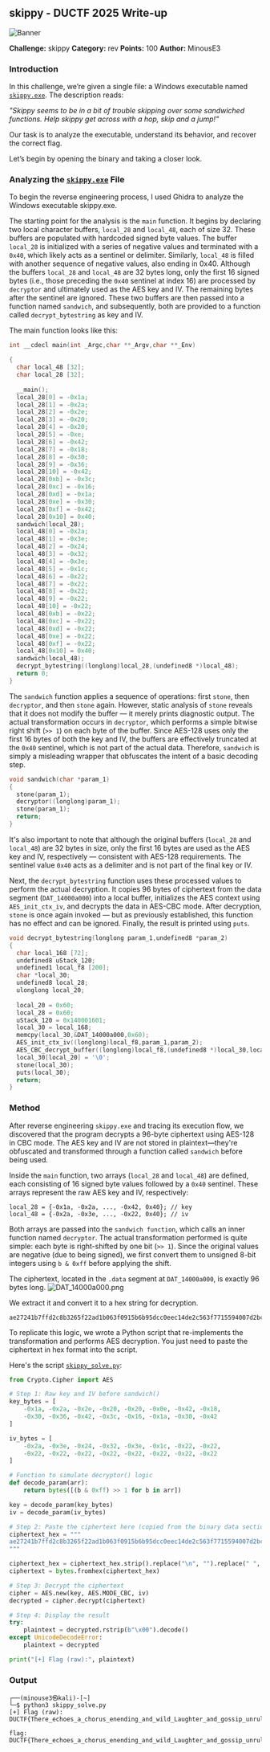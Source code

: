 ## skippy - DUCTF 2025 Write-up

![Banner](assets/img/banner.png)

**Challenge:** skippy
**Category:** rev
**Points:** 100
**Author:** MinousE3

### Introduction
In this challenge, we’re given a single file: a Windows executable named [`skippy.exe`](assets/files/skippy.exe). The description reads:

*"Skippy seems to be in a bit of trouble skipping over some sandwiched functions. Help skippy get across with a hop, skip and a jump!"*

Our task is to analyze the executable, understand its behavior, and recover the correct flag.

Let’s begin by opening the binary and taking a closer look.

### Analyzing the [`skippy.exe`](assets/files/skippy.exe) File
To begin the reverse engineering process, I used Ghidra to analyze the Windows executable skippy.exe.

The starting point for the analysis is the `main` function. It begins by declaring two local character buffers, `local_28` and `local_48`, each of size 32. These buffers are populated with hardcoded signed byte values. The buffer `local_28` is initialized with a series of negative values and terminated with a `0x40`, which likely acts as a sentinel or delimiter. Similarly, `local_48` is filled with another sequence of negative values, also ending in 0x40. Although the buffers `local_28` and `local_48` are 32 bytes long, only the first 16 signed bytes (i.e., those preceding the `0x40` sentinel at index 16) are processed by `decryptor` and ultimately used as the AES key and IV. The remaining bytes after the sentinel are ignored. These two buffers are then passed into a function named `sandwich`, and subsequently, both are provided to a function called `decrypt_bytestring` as key and IV.

The main function looks like this:

```c
int __cdecl main(int _Argc,char **_Argv,char **_Env)

{
  char local_48 [32];
  char local_28 [32];
  
  __main();
  local_28[0] = -0x1a;
  local_28[1] = -0x2a;
  local_28[2] = -0x2e;
  local_28[3] = -0x20;
  local_28[4] = -0x20;
  local_28[5] = -0xe;
  local_28[6] = -0x42;
  local_28[7] = -0x18;
  local_28[8] = -0x30;
  local_28[9] = -0x36;
  local_28[10] = -0x42;
  local_28[0xb] = -0x3c;
  local_28[0xc] = -0x16;
  local_28[0xd] = -0x1a;
  local_28[0xe] = -0x30;
  local_28[0xf] = -0x42;
  local_28[0x10] = 0x40;
  sandwich(local_28);
  local_48[0] = -0x2a;
  local_48[1] = -0x3e;
  local_48[2] = -0x24;
  local_48[3] = -0x32;
  local_48[4] = -0x3e;
  local_48[5] = -0x1c;
  local_48[6] = -0x22;
  local_48[7] = -0x22;
  local_48[8] = -0x22;
  local_48[9] = -0x22;
  local_48[10] = -0x22;
  local_48[0xb] = -0x22;
  local_48[0xc] = -0x22;
  local_48[0xd] = -0x22;
  local_48[0xe] = -0x22;
  local_48[0xf] = -0x22;
  local_48[0x10] = 0x40;
  sandwich(local_48);
  decrypt_bytestring((longlong)local_28,(undefined8 *)local_48);
  return 0;
}
```

The `sandwich` function applies a sequence of operations: first `stone`, then `decryptor`, and then `stone` again. However, static analysis of `stone` reveals that it does not modify the buffer — it merely prints diagnostic output. The actual transformation occurs in `decryptor`, which performs a simple bitwise right shift (`>> 1`) on each byte of the buffer. Since AES-128 uses only the first 16 bytes of both the key and IV, the buffers are effectively truncated at the `0x40` sentinel, which is not part of the actual data. Therefore, `sandwich` is simply a misleading wrapper that obfuscates the intent of a basic decoding step.

```c
void sandwich(char *param_1)
{
  stone(param_1);
  decryptor((longlong)param_1);
  stone(param_1);
  return;
}
```
It's also important to note that although the original buffers (`local_28` and `local_48`) are 32 bytes in size, only the first 16 bytes are used as the AES key and IV, respectively — consistent with AES-128 requirements. The sentinel value `0x40` acts as a delimiter and is not part of the final key or IV.

Next, the `decrypt_bytestring` function uses these processed values to perform the actual decryption. It copies 96 bytes of ciphertext from the data segment (`DAT_14000a000`) into a local buffer, initializes the AES context using `AES_init_ctx_iv`, and decrypts the data in AES-CBC mode. After decryption, `stone` is once again invoked — but as previously established, this function has no effect and can be ignored. Finally, the result is printed using `puts`.

```c
void decrypt_bytestring(longlong param_1,undefined8 *param_2)
{
  char local_168 [72];
  undefined8 uStack_120;
  undefined1 local_f8 [200];
  char *local_30;
  undefined8 local_28;
  ulonglong local_20;
  
  local_20 = 0x60;
  local_28 = 0x60;
  uStack_120 = 0x140001601;
  local_30 = local_168;
  memcpy(local_30,&DAT_14000a000,0x60);
  AES_init_ctx_iv((longlong)local_f8,param_1,param_2);
  AES_CBC_decrypt_buffer((longlong)local_f8,(undefined8 *)local_30,local_20);
  local_30[local_20] = '\0';
  stone(local_30);
  puts(local_30);
  return;
}
```

### Method
After reverse engineering `skippy.exe` and tracing its execution flow, we discovered that the program decrypts a 96-byte ciphertext using AES-128 in CBC mode. The AES key and IV are not stored in plaintext—they're obfuscated and transformed through a function called `sandwich` before being used.

Inside the `main` function, two arrays (`local_28` and `local_48`) are defined, each consisting of 16 signed byte values followed by a `0x40` sentinel. These arrays represent the raw AES key and IV, respectively:
```
local_28 = {-0x1a, -0x2a, ..., -0x42, 0x40}; // key
local_48 = {-0x2a, -0x3e, ..., -0x22, 0x40}; // iv
```

Both arrays are passed into the `sandwich function`, which calls an inner function named `decryptor`. The actual transformation performed is quite simple: each byte is right-shifted by one bit (`>> 1`). Since the original values are negative (due to being signed), we first convert them to unsigned 8-bit integers using `b & 0xff` before applying the shift.

The ciphertext, located in the `.data` segment at `DAT_14000a000`, is exactly 96 bytes long.
![DAT_14000a000.png](assets/img/DAT_14000a000.png)

We extract it and convert it to a hex string for decryption.
```
ae27241b7ffd2c8b3265f22ad1b063f0915b6b95dcc0eec14de2c563f7715594007d2bc75e5d614e5e51190f4ad1fd21c5c4b1ab89a4a725c5b8ed3cb37630727b2d2ab722dc9333264725c6b5ddb00dd3c3da6313f1e2f4df5180d5f3831843
```

To replicate this logic, we wrote a Python script that re-implements the transformation and performs AES decryption. You just need to paste the ciphertext in hex format into the script.

Here's the script [`skippy_solve.py`](assets/files/skippy_solve.py):
```python
from Crypto.Cipher import AES

# Step 1: Raw key and IV before sandwich()
key_bytes = [
    -0x1a, -0x2a, -0x2e, -0x20, -0x20, -0x0e, -0x42, -0x18,
    -0x30, -0x36, -0x42, -0x3c, -0x16, -0x1a, -0x30, -0x42
]

iv_bytes = [
    -0x2a, -0x3e, -0x24, -0x32, -0x3e, -0x1c, -0x22, -0x22,
    -0x22, -0x22, -0x22, -0x22, -0x22, -0x22, -0x22, -0x22
]

# Function to simulate decryptor() logic
def decode_param(arr):
    return bytes([(b & 0xff) >> 1 for b in arr])

key = decode_param(key_bytes)
iv = decode_param(iv_bytes)

# Step 2: Paste the ciphertext here (copied from the binary data section)
ciphertext_hex = """
ae27241b7ffd2c8b3265f22ad1b063f0915b6b95dcc0eec14de2c563f7715594007d2bc75e5d614e5e51190f4ad1fd21c5c4b1ab89a4a725c5b8ed3cb37630727b2d2ab722dc9333264725c6b5ddb00dd3c3da6313f1e2f4df5180d5f3831843
"""

ciphertext_hex = ciphertext_hex.strip().replace("\n", "").replace(" ", "")
ciphertext = bytes.fromhex(ciphertext_hex)

# Step 3: Decrypt the ciphertext
cipher = AES.new(key, AES.MODE_CBC, iv)
decrypted = cipher.decrypt(ciphertext)

# Step 4: Display the result
try:
    plaintext = decrypted.rstrip(b"\x00").decode()
except UnicodeDecodeError:
    plaintext = decrypted

print("[+] Flag (raw):", plaintext)
```

### **Output**
```
┌──(minouse3㉿kali)-[~]
└─$ python3 skippy_solve.py  
[+] Flag (raw): DUCTF{There_echoes_a_chorus_enending_and_wild_Laughter_and_gossip_unruly_and_piled}
```

```
flag: DUCTF{There_echoes_a_chorus_enending_and_wild_Laughter_and_gossip_unruly_and_piled}
```
